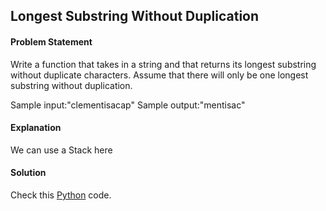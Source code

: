 ## Longest Substring Without Duplication

#### Problem Statement


Write a function that takes in a string and that returns its longest substring without duplicate characters. Assume that there will only be one longest substring
without duplication.

Sample input:"clementisacap"
Sample output:"mentisac"



#### Explanation

We can use a Stack here


#### Solution

Check this [Python](../python/Longest_Substring_Without_Duplication.py) code.

